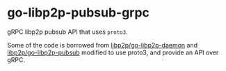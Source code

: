 # go-libp2p-pubsub-grpc

gRPC libp2p pubsub API that uses `proto3`.

Some of the code is borrowed from [libp2p/go-libp2p-daemon](https://github.com/libp2p/go-libp2p-daemon/blob/master/pb/p2pd.proto) and [libp2p/go-libp2p-pubsub](https://github.com/libp2p/go-libp2p-pubsub/tree/master/pb) modified to use proto3, and provide an API over gRPC.
